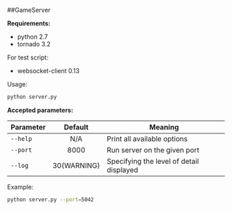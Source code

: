 ##GameServer


**Requirements:**
* python 2.7
* tornado 3.2


For test script:
* websocket-client 0.13


Usage:
```sh
python server.py
```


**Accepted parameters:**


Parameter | Default | Meaning
--- | :---: | ---
`--help` | N/A | Print all available options
`--port` | 8000 | Run server on the given port
`--log`  | 30(WARNING) | Specifying the level of detail displayed


Example:
```sh
python server.py --port=5042
```